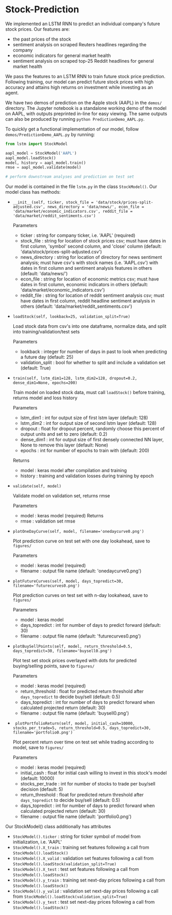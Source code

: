 # Stock-Prediction

We implemented an LSTM RNN to predict an individual company's future stock prices. Our features are:
* the past prices of the stock
* sentiment analysis on scraped Reuters headlines regarding the company
* economic indicators for general market health
* sentiment analysis on scraped top-25 Reddit headlines for general market health

We pass the features to an LSTM RNN to train future stock price prediction. Following training, our model can predict future stock prices with high accuracy and attains high returns on investment while investing as an agent.

We have two demos of prediction on the Apple stock (AAPL) in the `demos/` directory. The Jupyter notebook is a standalone working demo of the model on AAPL, with outputs preprinted in-line for easy viewing. The same outputs can also be produced by running `python PredictionDemo_AAPL.py`.

To quickly get a functional implementation of our model, follow `demos/PredictionDemo_AAPL.py` by running:
```python
from lstm import StockModel

aapl_model = StockModel('AAPL')
aapl_model.loadStock()
model, history = aapl_model.train()
rmse = aapl_model.validate(model)

# perform downstream analyses and prediction on test set
```


Our model is contained in the file `lstm.py` in the class `StockModel()`. Our model class has methods:
* `__init__(self, ticker, stock_file = 'data/stock/prices-split-adjusted.csv', news_directory = 'data/news/', econ_file = 'data/market/economic_indicators.csv', reddit_file = 'data/market/reddit_sentiments.csv')`
  
  Parameters
  - ticker : string for company ticker, i.e. 'AAPL' (required)
  - stock_file : string for location of stock prices csv; must have dates in first column, 'symbol' second column, and 'close' column (default: 'data/stock/prices-split-adjusted.csv')
  - news_directory : string for location of directory for news sentiment analysis; must have csv's with stock names (i.e. 'AAPL.csv') with dates in first column and sentiment analysis features in others (default: 'data/news/')
  - econ_file : string for location of economic metrics csv; must have dates in first column, economic indicators in others (default: 'data/market/economic_indicators.csv')
  - reddit_file : string for location of reddit sentiment analysis csv; must have dates in first column, reddit headline sentiment analysis in others (default: 'data/market/reddit_sentiments.csv')

* `loadStock(self, lookback=25, validation_split=True)`
  
  Load stock data from csv's into one dataframe, normalize data, and split into training/validation/test sets
  
  Parameters
  - lookback : integer for number of days in past to look when predicting a future day (default: 25)
  - validation_split : bool for whether to split and include a validation set (default: True)
  
* `train(self, lstm_dim1=128, lstm_dim2=128, dropout=0.2, dense_dim1=None, epochs=200)`

  Train model on loaded stock data, must call `loadStock()` before training, returns model and loss history
  
  Parameters
  - lstm_dim1 : int for output size of first lstm layer (default: 128)
  - lstm_dim2 : int for output size of second lstm layer (default: 128)
  - dropout : float for dropout percent, randomly choose this percent of output units and set to zero (default: 0.2)
  - dense_dim1 : int for output size of first densely connected NN layer, None to remove this layer (default: None)
  - epochs : int for number of epochs to train with (default: 200)
  
  Returns
  - model : keras model after compilation and training
  - history : training and validation losses during training by epoch
  
* `validate(self, model)`

  Validate model on validation set, returns rmse
  
  Parameters
  - model : keras model (required)
  Returns
  - rmse : validation set rmse
  
* `plotOneDayCurve(self, model, filename='onedaycurve0.png')`
  
  Plot prediction curve on test set with one day lookahead, save to `figures/`
  
  Parameters
  - model : keras model (required)
  - filename : output file name (default: 'onedaycurve0.png')
  
* `plotFutureCurves(self, model, days_topredict=30, filename='futurecurves0.png')`

  Plot prediction curves on test set with n-day lookahead, save to `figures/`
  
  Parameters
  - model : keras model
  - days_topredict : int for number of days to predict forward (default: 30)
  - filename : output file name (default: 'futurecurves0.png')
  
* `plotBuySellPoints(self, model, return_threshold=0.5, days_topredict=30, filename='buysell0.png')`

  Plot test set stock prices overlayed with dots for predicted buying/selling points, save to `figures/`
  
  Parameters
  - model : keras model (required)
  - return_threshold : float for predicted return threshold after `days_topredict` to decide buy/sell (default: 0.5)
  - days_topredict : int for number of days to predict forward when calculated projected return (default: 30)
  - filename : output file name (default: 'buysell0.png')
  
* ` plotPortfolioReturn(self, model, initial_cash=10000, stocks_per_trade=5, return_threshold=0.5, days_topredict=30, filename='portfolio0.png')`

  Plot percent return over time on test set while trading according to model, save to `figures/`
  
  Parameters
  - model : keras model (required)
  - initial_cash : float for initial cash willing to invest in this stock's model (default: 10000)
  - stocks_per_trade : int for number of stocks to trade per buy/sell decision (default: 5)
  - return_threshold : float for predicted return threshold after `days_topredict` to decide buy/sell (default: 0.5)
  - days_topredict : int for number of days to predict forward when calculated projected return (default: 30)
  - filename : output file name (default: 'portfolio0.png')
  
Our StockModel() class additionally has attributes
* `StockModel().ticker` : string for ticker symbol of model from initialization, i.e. 'AAPL'
* `StockModel().X_train` : training set features following a call from `StockModel().loadStock()`
* `StockModel().X_valid` : validation set features following a call from `StockModel().loadStock(validation_split=True)`
* `StockModel().X_test` : test set features following a call from `StockModel().loadStock()`
* `StockModel().y_train` : training set next-day prices following a call from `StockModel().loadStock()`
* `StockModel().y_valid` : validation set next-day prices following a call from `StockModel().loadStock(validation_split=True)`
* `StockModel().y_test` : test set next-day prices following a call from `StockModel().loadStock()`
  
